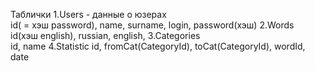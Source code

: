 Таблички
1.Users - данные о юзерах  
    id( = хэш password), name, surname, login, password(хэш)
2.Words  
    id(хэш english), russian, english,
3.Categories  
    id, name
4.Statistic 
    id, fromCat(CategoryId), toCat(CategoryId), wordId, date
